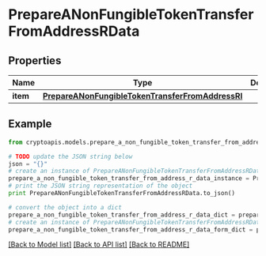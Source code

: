 # PrepareANonFungibleTokenTransferFromAddressRData


## Properties
Name | Type | Description | Notes
------------ | ------------- | ------------- | -------------
**item** | [**PrepareANonFungibleTokenTransferFromAddressRI**](PrepareANonFungibleTokenTransferFromAddressRI.md) |  | 

## Example

```python
from cryptoapis.models.prepare_a_non_fungible_token_transfer_from_address_r_data import PrepareANonFungibleTokenTransferFromAddressRData

# TODO update the JSON string below
json = "{}"
# create an instance of PrepareANonFungibleTokenTransferFromAddressRData from a JSON string
prepare_a_non_fungible_token_transfer_from_address_r_data_instance = PrepareANonFungibleTokenTransferFromAddressRData.from_json(json)
# print the JSON string representation of the object
print PrepareANonFungibleTokenTransferFromAddressRData.to_json()

# convert the object into a dict
prepare_a_non_fungible_token_transfer_from_address_r_data_dict = prepare_a_non_fungible_token_transfer_from_address_r_data_instance.to_dict()
# create an instance of PrepareANonFungibleTokenTransferFromAddressRData from a dict
prepare_a_non_fungible_token_transfer_from_address_r_data_form_dict = prepare_a_non_fungible_token_transfer_from_address_r_data.from_dict(prepare_a_non_fungible_token_transfer_from_address_r_data_dict)
```
[[Back to Model list]](../README.md#documentation-for-models) [[Back to API list]](../README.md#documentation-for-api-endpoints) [[Back to README]](../README.md)


